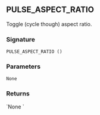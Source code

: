 ## PULSE\_ASPECT\_RATIO

Toggle (cycle though) aspect ratio.


### Signature

`PULSE_ASPECT_RATIO ()`


### Parameters

`None`


### Returns

\`None
\`